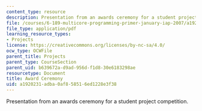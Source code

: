 ```yaml
---
content_type: resource
description: Presentation from an awards ceremony for a student project competition.
file: /courses/6-189-multicore-programming-primer-january-iap-2007/a1920231adba0af858516ed1228e3f38_6189awards.pdf
file_type: application/pdf
learning_resource_types:
- Projects
license: https://creativecommons.org/licenses/by-nc-sa/4.0/
ocw_type: OCWFile
parent_title: Projects
parent_type: CourseSection
parent_uid: b639672a-d9ad-956d-f1d8-30e6183298ae
resourcetype: Document
title: Award Ceremony
uid: a1920231-adba-0af8-5851-6ed1228e3f38
---
```

Presentation from an awards ceremony for a student project competition.